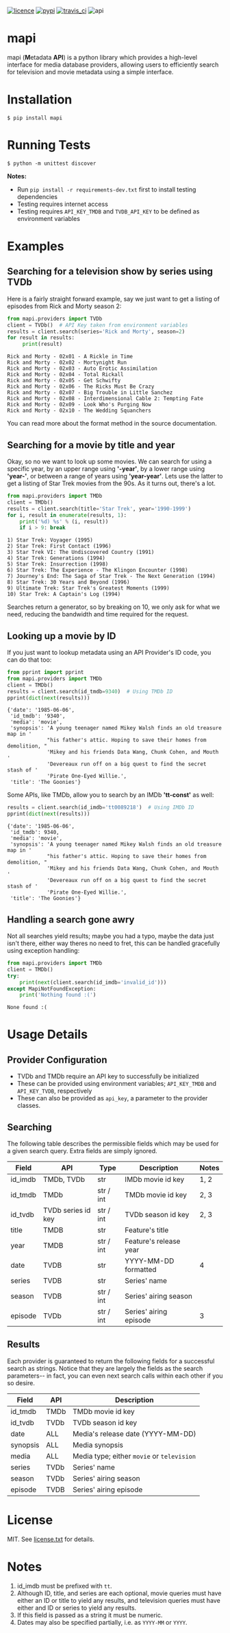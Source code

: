 [![licence](https://img.shields.io/github/license/jkwill87/mapi.svg)](https://en.wikipedia.org/wiki/MIT_License)
[![pypi](https://img.shields.io/pypi/v/mapi.svg)](https://pypi.python.org/pypi/mapi)
[![travis\_ci](https://img.shields.io/travis/jkwill87/mapi/develop.svg)](https://travis-ci.org/jkwill87/mapi)
![api](https://img.shields.io/badge/api-TMDb/TVDb-D8D200.svg)
# mapi

mapi (**M**etadata **API**) is a python library which provides a high-level interface for media database providers, allowing users to efficiently search for television and movie metadata using a simple interface.


# Installation

`$ pip install mapi`


# Running Tests

`$ python -m unittest discover`

**Notes:**
- Run `pip install -r requirements-dev.txt` first to install testing dependencies
- Testing requires internet access
- Testing requires `API_KEY_TMDB` and `TVDB_API_KEY` to be defined as environment variables


# Examples

## Searching for a television show by series using TVDb

Here is a fairly straight forward example, say we just want to get a listing of episodes from Rick and Morty season 2:

```python
from mapi.providers import TVDb
client = TVDb()  # API Key taken from environment variables
results = client.search(series='Rick and Morty', season=2)
for result in results:
     print(result)
```
    Rick and Morty - 02x01 - A Rickle in Time
    Rick and Morty - 02x02 - Mortynight Run
    Rick and Morty - 02x03 - Auto Erotic Assimilation
    Rick and Morty - 02x04 - Total Rickall
    Rick and Morty - 02x05 - Get Schwifty
    Rick and Morty - 02x06 - The Ricks Must Be Crazy
    Rick and Morty - 02x07 - Big Trouble in Little Sanchez
    Rick and Morty - 02x08 - Interdimensional Cable 2: Tempting Fate
    Rick and Morty - 02x09 - Look Who's Purging Now
    Rick and Morty - 02x10 - The Wedding Squanchers


You can read more about the format method in the source documentation.


## Searching for a movie by title and year

Okay, so no we want to look up some movies. We can search for using a specific year, by an upper range using **'-year'**, by a lower range using **'year-'**, or between a range of years using **'year-year'**. Lets use the latter to get a listing of Star Trek movies from the 90s. As it turns out, there's a lot.

```python
from mapi.providers import TMDb
client = TMDb()
results = client.search(title='Star Trek', year='1990-1999')
for i, result in enumerate(results, 1):
    print('%d) %s' % (i, result))
    if i > 9: break
```
    1) Star Trek: Voyager (1995)
    2) Star Trek: First Contact (1996)
    3) Star Trek VI: The Undiscovered Country (1991)
    4) Star Trek: Generations (1994)
    5) Star Trek: Insurrection (1998)
    6) Star Trek: The Experience - The Klingon Encounter (1998)
    7) Journey's End: The Saga of Star Trek - The Next Generation (1994)
    8) Star Trek: 30 Years and Beyond (1996)
    9) Ultimate Trek: Star Trek's Greatest Moments (1999)
    10) Star Trek: A Captain's Log (1994)

Searches return a generator, so by breaking on 10, we only ask for what we need, reducing the bandwidth and time required for the request.


## Looking up a movie by ID

If you just want to lookup metadata using an API Provider's ID code, you can do that too:

```python
from pprint import pprint
from mapi.providers import TMDb
client = TMDb()
results = client.search(id_tmdb=9340)  # Using TMDb ID
pprint(dict(next(results)))
```
    {'date': '1985-06-06',
     'id_tmdb': '9340',
     'media': 'movie',
     'synopsis': 'A young teenager named Mikey Walsh finds an old treasure map in '
                 "his father's attic. Hoping to save their homes from demolition, "
                 'Mikey and his friends Data Wang, Chunk Cohen, and Mouth '
                 'Devereaux run off on a big quest to find the secret stash of '
                 'Pirate One-Eyed Willie.',
     'title': 'The Goonies'}

Some APIs, like TMDb, allow you to search by an IMDb **'tt-const'** as well:


```python
results = client.search(id_imdb='tt0089218')  # Using IMDb ID
pprint(dict(next(results)))
```
    {'date': '1985-06-06',
     'id_tmdb': 9340,
     'media': 'movie',
     'synopsis': 'A young teenager named Mikey Walsh finds an old treasure map in '
                 "his father's attic. Hoping to save their homes from demolition, "
                 'Mikey and his friends Data Wang, Chunk Cohen, and Mouth '
                 'Devereaux run off on a big quest to find the secret stash of '
                 'Pirate One-Eyed Willie.',
     'title': 'The Goonies'}


## Handling a search gone awry

Not all searches yield results; maybe you had a typo, maybe the data just isn't there, either way theres no need to fret, this can be handled gracefully using exception handling:

```python
from mapi.providers import TMDb
client = TMDb()
try:
    print(next(client.search(id_imdb='invalid_id')))
except MapiNotFoundException:
    print('Nothing found :(')
```
    None found :(


# Usage Details

## Provider Configuration

- TVDb and TMDb require an API key to successfully be initialized
- These can be provided using environment variables; `API_KEY_TMDB` and `API_KEY_TVDB`, respectively
- These can also be provided as `api_key`, a parameter to the provider classes.


## Searching

The following table describes the permissible fields which may be used for a given search query. Extra fields are simply ignored.

| Field   | API                | Type      | Description            | Notes |
|---------|--------------------|-----------|------------------------|-------|
| id_imdb | TMDb, TVDb         | str       | IMDb movie id key      | 1, 2  |
| id_tmdb | TMDb               | str / int | TMDb movie id key      | 2, 3  |
| id_tvdb | TVDb series id key | str / int | TVDb season id key     | 2, 3  |
| title   | TMDB               | str       | Feature's title        |       |
| year    | TMDB               | str / int | Feature's release year |       |
| date    | TVDB               | str       | YYYY-MM-DD formatted   | 4     |
| series  | TVDB               | str       | Series' name           |       |
| season  | TVDB               | str / int | Series' airing season  |       |
| episode | TVDb               | str / int | Series' airing episode | 3     |

## Results

Each provider is guaranteed to return the following fields for a successful search as strings. Notice that they are largely the fields as the search parameters-- in fact, you can even next search calls within each other if you so desire.

| Field    | API  | Description                                |
|----------|------|--------------------------------------------|
| id_tmdb  | TMDb | TMDb movie id key                          |
| id_tvdb  | TVDb | TVDb season id key                         |
| date     | ALL  | Media's release date (YYYY-MM-DD)          |
| synopsis | ALL  | Media synopsis                             |
| media    | ALL  | Media type; either `movie` or `television` |
| series   | TVDb | Series' name                               |
| season   | TVDb | Series' airing season                      |
| episode  | TVDB | Series' airing episode                     |

# License

MIT. See [license.txt](https://github.com/jkwill87/mapi/blob/develop/license.txt) for details.


# Notes

1. id_imdb must be prefixed with `tt`.
2. Although ID, title, and series are each optional, movie queries must have either an ID or title to yield any results, and television queries must have either and ID or series to yield any results.
3. If this field is passed as a string it must be numeric.
4. Dates may also be specified partially, i.e. as `YYYY-MM` or `YYYY`.
